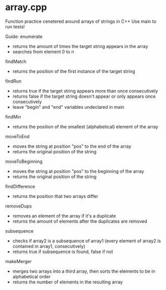 # array.cpp

Function practice cenetered around arrays of strings in C++
Use main to run tests!

Guide:
enumerate
- returns the amount of times the target string appears in the array
- searches from element 0 to n

findMatch
- returns the position of the first instance of the target string 

findRun
- returns true if the target string appears more than once consecutively 
- returns false if the target string doesn't appear or only appears once consecutively 
- leave "begin" and "end" variables undeclared in main

findMin
- returns the position of the smallest (alphabetical) element of the array 

moveToEnd
- moves the string at position "pos" to the end of the array
- returns the original position of the string 

moveToBeginning
- moves the string at position "pos" to the beginning of the array
- returns the original position of the string 

findDifference
- returns the position that two arrays differ 

removeDups
- removes an element of the array if it's a duplicate 
- returns the amount of elements after the duplicates are removed 

subsequence
- checks if array2 is a subsequence of array1 (every element of array2 is contained in array1, consecutively)
- returns true if subsequence is found, false if not

makeMerger
- merges two arrays into a third array, then sorts the elements to be in alphabetical order 
- returns the number of elements in the resulting array
